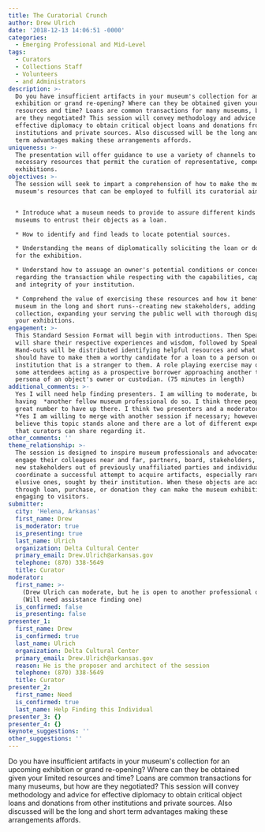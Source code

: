 ```yaml
---
title: The Curatorial Crunch
author: Drew Ulrich
date: '2018-12-13 14:06:51 -0000'
categories:
  - Emerging Professional and Mid-Level
tags:
  - Curators
  - Collections Staff
  - Volunteers
  - and Administrators
description: >-
  Do you have insufficient artifacts in your museum's collection for an upcoming
  exhibition or grand re-opening? Where can they be obtained given your limited
  resources and time? Loans are common transactions for many museums, but how
  are they negotiated? This session will convey methodology and advice for
  effective diplomacy to obtain critical object loans and donations from other
  institutions and private sources. Also discussed will be the long and short
  term advantages making these arrangements affords.
uniqueness: >-
  The presentation will offer guidance to use a variety of channels to attain
  necessary resources that permit the curation of representative, compelling
  exhibitions.
objectives: >-
  The session will seek to impart a comprehension of how to make the most of a
  museum's resources that can be employed to fulfill its curatorial aims. 


  * Introduce what a museum needs to provide to assure different kinds of
  museums to entrust their objects as a loan. 

  * How to identify and find leads to locate potential sources. 

  * Understanding the means of diplomatically soliciting the loan or donation
  for the exhibition.

  * Understand how to assuage an owner's potential conditions or concerns
  regarding the transaction while respecting with the capabilities, capacity,
  and integrity of your institution.

  * Comprehend the value of exercising these resources and how it benefits your
  museum in the long and short runs--creating new stakeholders, adding to the
  collection, expanding your serving the public well with thorough displays in
  your exhibitions.
engagement: >-
  This Standard Session Format will begin with introductions. Then Speaker #1
  will share their respective experiences and wisdom, followed by Speaker #2.
  Hand-outs will be distributed identifying helpful resources and what a museum
  should have to make them a worthy candidate for a loan to a person or
  institution that is a stranger to them. A role playing exercise may occur with
  some attendees acting as a prospective borrower approaching another taking the
  persona of an object's owner or custodian. (75 minutes in length)
additional_comments: >-
  Yes I will need help finding presenters. I am willing to moderate, but open to
  having  *another fellow museum professional do so. I think three people is a
  great number to have up there. I think two presenters and a moderator ideal.
  *Yes I am willing to merge with another session if necessary; however, I
  believe this topic stands alone and there are a lot of different experiences
  that curators can share regarding it. 
other_comments: ''
theme_relationship: >-
  The session is designed to inspire museum professionals and advocates to
  engage their colleagues near and far, partners, board, stakeholders, and make
  new stakeholders out of previously unaffiliated parties and individuals to
  coordinate a successful attempt to acquire artifacts, especially rare or
  elusive ones, sought by their institution. When these objects are acquired
  through loan, purchase, or donation they can make the museum exhibition more
  engaging to visitors.
submitter:
  city: 'Helena, Arkansas'
  first_name: Drew
  is_moderator: true
  is_presenting: true
  last_name: Ulrich
  organization: Delta Cultural Center
  primary_email: Drew.Ulrich@arkansas.gov
  telephone: (870) 338-5649
  title: Curator
moderator:
  first_name: >-
    (Drew Ulrich can moderate, but he is open to another professional doing so)
    (Will need assistance finding one)
  is_confirmed: false
  is_presenting: false
presenter_1:
  first_name: Drew
  is_confirmed: true
  last_name: Ulrich
  organization: Delta Cultural Center
  primary_email: Drew.Ulrich@arkansas.gov
  reason: He is the proposer and architect of the session
  telephone: (870) 338-5649
  title: Curator
presenter_2:
  first_name: Need
  is_confirmed: true
  last_name: Help Finding this Individual
presenter_3: {}
presenter_4: {}
keynote_suggestions: ''
other_suggestions: ''
---
```

Do you have insufficient artifacts in your museum's collection for an upcoming exhibition or grand re-opening? Where can they be obtained given your limited resources and time? Loans are common transactions for many museums, but how are they negotiated? This session will convey methodology and advice for effective diplomacy to obtain critical object loans and donations from other institutions and private sources. Also discussed will be the long and short term advantages making these arrangements affords.
